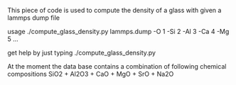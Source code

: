 This piece of code is used to compute the density of a glass with given a lammps dump file

usage ./compute_glass_density.py  lammps.dump -O 1 -Si 2 -Al 3 -Ca 4 -Mg 5 ...

get help by just typing ./compute_glass_density.py

At the moment the data base contains a combination of following chemical compositions
SiO2 + Al2O3 + CaO + MgO + SrO + Na2O

